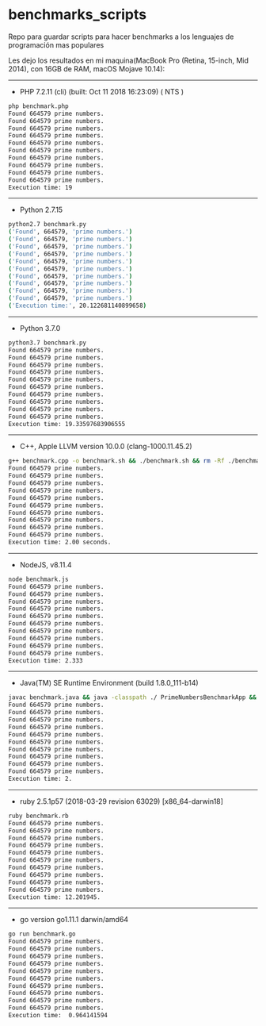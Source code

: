 benchmarks_scripts
==================

Repo para guardar scripts para hacer benchmarks a los lenguajes de programación mas populares

Les dejo los resultados en mi maquina(MacBook Pro (Retina, 15-inch, Mid 2014), con 16GB de RAM, macOS Mojave 10.14):

---

- PHP 7.2.11 (cli) (built: Oct 11 2018 16:23:09) ( NTS )
```bash
php benchmark.php
Found 664579 prime numbers.
Found 664579 prime numbers.
Found 664579 prime numbers.
Found 664579 prime numbers.
Found 664579 prime numbers.
Found 664579 prime numbers.
Found 664579 prime numbers.
Found 664579 prime numbers.
Found 664579 prime numbers.
Found 664579 prime numbers.
Execution time: 19
```
---

- Python 2.7.15
```bash
python2.7 benchmark.py
('Found', 664579, 'prime numbers.')
('Found', 664579, 'prime numbers.')
('Found', 664579, 'prime numbers.')
('Found', 664579, 'prime numbers.')
('Found', 664579, 'prime numbers.')
('Found', 664579, 'prime numbers.')
('Found', 664579, 'prime numbers.')
('Found', 664579, 'prime numbers.')
('Found', 664579, 'prime numbers.')
('Found', 664579, 'prime numbers.')
('Execution time:', 20.122681140899658)
```
---

- Python 3.7.0
```bash
python3.7 benchmark.py
Found 664579 prime numbers.
Found 664579 prime numbers.
Found 664579 prime numbers.
Found 664579 prime numbers.
Found 664579 prime numbers.
Found 664579 prime numbers.
Found 664579 prime numbers.
Found 664579 prime numbers.
Found 664579 prime numbers.
Found 664579 prime numbers.
Execution time: 19.33597683906555
```
---

- C++, Apple LLVM version 10.0.0 (clang-1000.11.45.2)
```bash
g++ benchmark.cpp -o benchmark.sh && ./benchmark.sh && rm -Rf ./benchmark.sh
Found 664579 prime numbers.
Found 664579 prime numbers.
Found 664579 prime numbers.
Found 664579 prime numbers.
Found 664579 prime numbers.
Found 664579 prime numbers.
Found 664579 prime numbers.
Found 664579 prime numbers.
Found 664579 prime numbers.
Found 664579 prime numbers.
Execution time: 2.00 seconds.
```
---

- NodeJS, v8.11.4
```bash
node benchmark.js
Found 664579 prime numbers.
Found 664579 prime numbers.
Found 664579 prime numbers.
Found 664579 prime numbers.
Found 664579 prime numbers.
Found 664579 prime numbers.
Found 664579 prime numbers.
Found 664579 prime numbers.
Found 664579 prime numbers.
Found 664579 prime numbers.
Execution time: 2.333
```

---

- Java(TM) SE Runtime Environment (build 1.8.0_111-b14)
```bash
javac benchmark.java && java -classpath ./ PrimeNumbersBenchmarkApp && rm -Rf *.class
Found 664579 prime numbers.
Found 664579 prime numbers.
Found 664579 prime numbers.
Found 664579 prime numbers.
Found 664579 prime numbers.
Found 664579 prime numbers.
Found 664579 prime numbers.
Found 664579 prime numbers.
Found 664579 prime numbers.
Found 664579 prime numbers.
Execution time: 2.
```
---

- ruby 2.5.1p57 (2018-03-29 revision 63029) \[x86_64-darwin18]
```bash
ruby benchmark.rb
Found 664579 prime numbers.
Found 664579 prime numbers.
Found 664579 prime numbers.
Found 664579 prime numbers.
Found 664579 prime numbers.
Found 664579 prime numbers.
Found 664579 prime numbers.
Found 664579 prime numbers.
Found 664579 prime numbers.
Found 664579 prime numbers.
Execution time: 12.201945.
```
---

- go version go1.11.1 darwin/amd64
```bash
go run benchmark.go
Found 664579 prime numbers.
Found 664579 prime numbers.
Found 664579 prime numbers.
Found 664579 prime numbers.
Found 664579 prime numbers.
Found 664579 prime numbers.
Found 664579 prime numbers.
Found 664579 prime numbers.
Found 664579 prime numbers.
Found 664579 prime numbers.
Execution time:  0.964141594
```

